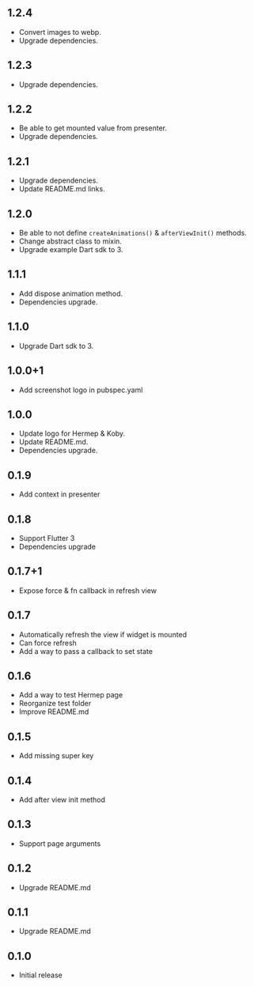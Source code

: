 ## 1.2.4

- Convert images to webp.
- Upgrade dependencies.

## 1.2.3

- Upgrade dependencies.

## 1.2.2

- Be able to get mounted value from presenter.
- Upgrade dependencies.

## 1.2.1

- Upgrade dependencies.
- Update README.md links.

## 1.2.0

- Be able to not define `createAnimations()` & `afterViewInit()` methods.
- Change abstract class to mixin.
- Upgrade example Dart sdk to 3.

## 1.1.1

- Add dispose animation method.
- Dependencies upgrade.

## 1.1.0

- Upgrade Dart sdk to 3.

## 1.0.0+1

- Add screenshot logo in pubspec.yaml

## 1.0.0
- Update logo for Hermep & Koby.
- Update README.md.
- Dependencies upgrade.

## 0.1.9
- Add context in presenter

## 0.1.8
- Support Flutter 3
- Dependencies upgrade

## 0.1.7+1
- Expose force & fn callback in refresh view

## 0.1.7
- Automatically refresh the view if widget is mounted
- Can force refresh
- Add a way to pass a callback to set state

## 0.1.6

- Add a way to test Hermep page
- Reorganize test folder
- Improve README.md

## 0.1.5

- Add missing super key

## 0.1.4

- Add after view init method

## 0.1.3

- Support page arguments

## 0.1.2

- Upgrade README.md

## 0.1.1

- Upgrade README.md

## 0.1.0

- Initial release
